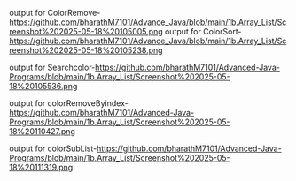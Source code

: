 output for ColorRemove-https://github.com/bharathM7101/Advance_Java/blob/main/1b.Array_List/Screenshot%202025-05-18%20105005.png
output for ColorSort-https://github.com/bharathM7101/Advance_Java/blob/main/1b.Array_List/Screenshot%202025-05-18%20105238.png

output for Searchcolor-https://github.com/bharathM7101/Advanced-Java-Programs/blob/main/1b.Array_List/Screenshot%202025-05-18%20105536.png

 output for colorRemoveByindex-https://github.com/bharathM7101/Advanced-Java-Programs/blob/main/1b.Array_List/Screenshot%202025-05-18%20110427.png

output for colorSubList-https://github.com/bharathM7101/Advanced-Java-Programs/blob/main/1b.Array_List/Screenshot%202025-05-18%20111319.png
